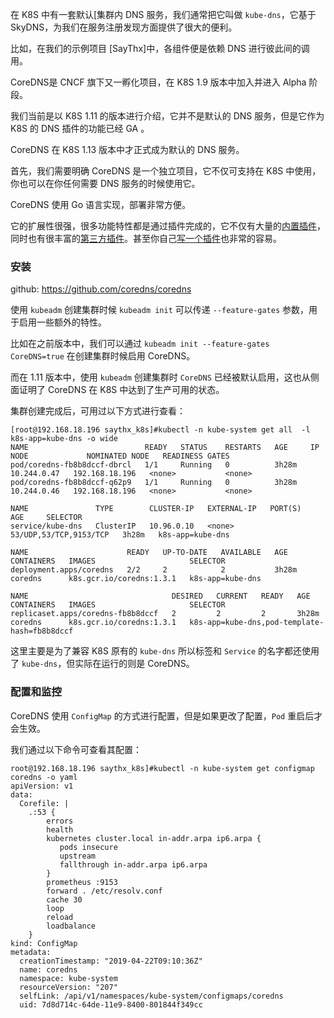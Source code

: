 在 K8S 中有一套默认[集群内 DNS 服务，我们通常把它叫做 `kube-dns`，它基于 SkyDNS，为我们在服务注册发现方面提供了很大的便利。

比如，在我们的示例项目 [SayThx]中，各组件便是依赖 DNS 进行彼此间的调用。

CoreDNS是 CNCF 旗下又一孵化项目，在 K8S 1.9 版本中加入并进入 Alpha 阶段。

我们当前是以 K8S 1.11 的版本进行介绍，它并不是默认的 DNS 服务，但是它作为 K8S 的 DNS 插件的功能已经 GA 。

CoreDNS 在 K8S 1.13 版本中才正式成为默认的 DNS 服务。



首先，我们需要明确 CoreDNS 是一个独立项目，它不仅可支持在 K8S 中使用，你也可以在你任何需要 DNS 服务的时候使用它。

CoreDNS 使用 Go 语言实现，部署非常方便。

它的扩展性很强，很多功能特性都是通过插件完成的，它不仅有大量的[内置插件](https://link.juejin.im/?target=https%3A%2F%2Fcoredns.io%2Fplugins%2F)，同时也有很丰富的[第三方插件](https://link.juejin.im/?target=https%3A%2F%2Fcoredns.io%2Fexplugins%2F)。甚至你自己[写一个插件](https://link.juejin.im/?target=https%3A%2F%2Fcoredns.io%2F2016%2F12%2F19%2Fwriting-plugins-for-coredns%2F)也非常的容易。



### 安装

github: https://github.com/coredns/coredns

使用 `kubeadm` 创建集群时候 `kubeadm init` 可以传递 `--feature-gates` 参数，用于启用一些额外的特性。

比如在之前版本中，我们可以通过 `kubeadm init --feature-gates CoreDNS=true` 在创建集群时候启用 CoreDNS。

而在 1.11 版本中，使用 `kubeadm` 创建集群时 `CoreDNS` 已经被默认启用，这也从侧面证明了 CoreDNS 在 K8S 中达到了生产可用的状态。

集群创建完成后，可用过以下方式进行查看：

```
[root@192.168.18.196 saythx_k8s]#kubectl -n kube-system get all  -l k8s-app=kube-dns -o wide
NAME                          READY   STATUS    RESTARTS   AGE     IP            NODE             NOMINATED NODE   READINESS GATES
pod/coredns-fb8b8dccf-dbrcl   1/1     Running   0          3h28m   10.244.0.47   192.168.18.196   <none>           <none>
pod/coredns-fb8b8dccf-q62p9   1/1     Running   0          3h28m   10.244.0.46   192.168.18.196   <none>           <none>

NAME               TYPE        CLUSTER-IP   EXTERNAL-IP   PORT(S)                  AGE     SELECTOR
service/kube-dns   ClusterIP   10.96.0.10   <none>        53/UDP,53/TCP,9153/TCP   3h28m   k8s-app=kube-dns

NAME                      READY   UP-TO-DATE   AVAILABLE   AGE     CONTAINERS   IMAGES                     SELECTOR
deployment.apps/coredns   2/2     2            2           3h28m   coredns      k8s.gcr.io/coredns:1.3.1   k8s-app=kube-dns

NAME                                DESIRED   CURRENT   READY   AGE     CONTAINERS   IMAGES                     SELECTOR
replicaset.apps/coredns-fb8b8dccf   2         2         2       3h28m   coredns      k8s.gcr.io/coredns:1.3.1   k8s-app=kube-dns,pod-template-hash=fb8b8dccf
```

这里主要是为了兼容 K8S 原有的 `kube-dns` 所以标签和 `Service` 的名字都还使用了 `kube-dns`，但实际在运行的则是 CoreDNS。



### 配置和监控

CoreDNS 使用 `ConfigMap` 的方式进行配置，但是如果更改了配置，`Pod` 重启后才会生效。

我们通过以下命令可查看其配置：

```
root@192.168.18.196 saythx_k8s]#kubectl -n kube-system get configmap coredns -o yaml
apiVersion: v1
data:
  Corefile: |
    .:53 {
        errors
        health
        kubernetes cluster.local in-addr.arpa ip6.arpa {
           pods insecure
           upstream
           fallthrough in-addr.arpa ip6.arpa
        }
        prometheus :9153
        forward . /etc/resolv.conf
        cache 30
        loop
        reload
        loadbalance
    }
kind: ConfigMap
metadata:
  creationTimestamp: "2019-04-22T09:10:36Z"
  name: coredns
  namespace: kube-system
  resourceVersion: "207"
  selfLink: /api/v1/namespaces/kube-system/configmaps/coredns
  uid: 7d8d714c-64de-11e9-8400-801844f349cc
```

